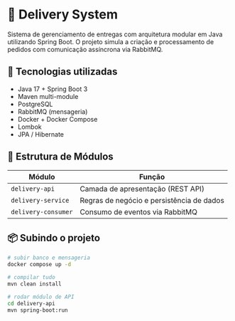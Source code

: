 # 🚚 Delivery System

Sistema de gerenciamento de entregas com arquitetura modular em Java utilizando Spring Boot. O projeto simula a criação e processamento de pedidos com comunicação assíncrona via RabbitMQ.

## 🔧 Tecnologias utilizadas

- Java 17 + Spring Boot 3
- Maven multi-module
- PostgreSQL
- RabbitMQ (mensageria)
- Docker + Docker Compose
- Lombok
- JPA / Hibernate

## 🧱 Estrutura de Módulos

| Módulo | Função |
|--------|--------|
| `delivery-api` | Camada de apresentação (REST API) |
| `delivery-service` | Regras de negócio e persistência de dados |
| `delivery-consumer` | Consumo de eventos via RabbitMQ |

## 📦 Subindo o projeto

```bash
# subir banco e mensageria
docker compose up -d

# compilar tudo
mvn clean install

# rodar módulo de API
cd delivery-api
mvn spring-boot:run
